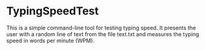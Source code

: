 # TypingSpeedTest
This is a simple command-line tool for testing typing speed. It presents the user with a random line of text from the file text.txt and measures the typing speed in words per minute (WPM).
